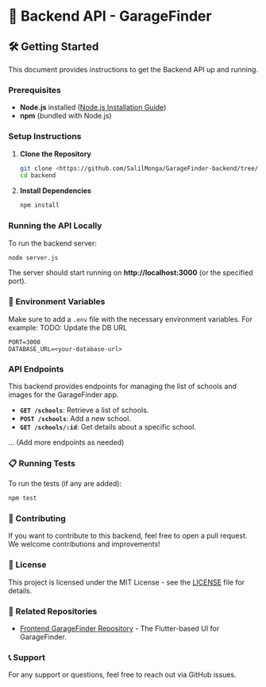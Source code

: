 # 🚀 Backend API - GarageFinder

## 🛠️ Getting Started

This document provides instructions to get the Backend API up and running.

### Prerequisites

- **Node.js** installed ([Node.js Installation Guide](https://nodejs.org/en/download/))
- **npm** (bundled with Node.js)

### Setup Instructions

1. **Clone the Repository**

   ```bash
   git clone <https://github.com/SalilMonga/GarageFinder-backend/tree/main>
   cd backend
   ```

2. **Install Dependencies**

   ```bash
   npm install
   ```

### Running the API Locally

To run the backend server:

```bash
node server.js
```

The server should start running on **http://localhost:3000** (or the specified port).

### 📄 Environment Variables

Make sure to add a `.env` file with the necessary environment variables. For example:
TODO: Update the DB URL

```
PORT=3000
DATABASE_URL=<your-database-url>
```

### API Endpoints

This backend provides endpoints for managing the list of schools and images for the GarageFinder app.

- **`GET /schools`**: Retrieve a list of schools.
- **`POST /schools`**: Add a new school.
- **`GET /schools/:id`**: Get details about a specific school.

... (Add more endpoints as needed)

### 📋 Running Tests

To run the tests (if any are added):

```bash
npm test
```

### 🤝 Contributing

If you want to contribute to this backend, feel free to open a pull request. We welcome contributions and improvements!

### 📜 License

This project is licensed under the MIT License - see the [LICENSE](LICENSE) file for details.

### 🔗 Related Repositories

- [Frontend GarageFinder Repository](../frontend) - The Flutter-based UI for GarageFinder.

### 📞 Support

For any support or questions, feel free to reach out via GitHub issues.
